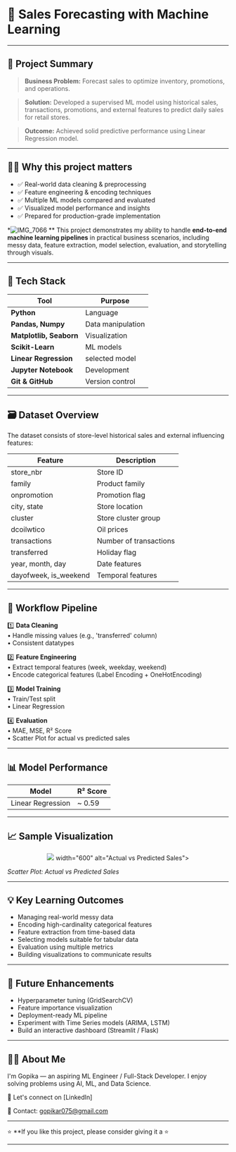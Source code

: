 # 🛒 Sales Forecasting with Machine Learning

---

## 🚀 Project Summary

> **Business Problem:** Forecast sales to optimize inventory, promotions, and operations.

> **Solution:** Developed a supervised ML model using historical sales, transactions, promotions, and external features to predict daily sales for retail stores.

> **Outcome:** Achieved solid predictive performance using Linear Regression model.

---

## 👩‍💻 Why this project matters

- ✅ Real-world data cleaning & preprocessing  
- ✅ Feature engineering & encoding techniques  
- ✅ Multiple ML models compared and evaluated  
- ✅ Visualized model performance and insights  
- ✅ Prepared for production-grade implementation

*![IMG_7066](https://github.com/user-attachments/assets/81f6b425-cf61-4b0a-a52d-dc1fc9c6740f)
** This project demonstrates my ability to handle **end-to-end machine learning pipelines** in practical business scenarios, including messy data, feature extraction, model selection, evaluation, and storytelling through visuals.

---

## 🔧 Tech Stack

| Tool | Purpose |
| ---- | ------- |
| **Python** | Language |
| **Pandas, Numpy** | Data manipulation |
| **Matplotlib, Seaborn** | Visualization |
| **Scikit-Learn** | ML models |
| **Linear Regression** |selected model |
| **Jupyter Notebook** | Development |
| **Git & GitHub** | Version control |

---

## 🗃 Dataset Overview

The dataset consists of store-level historical sales and external influencing features:

| Feature | Description |
|---------|-------------|
| store_nbr | Store ID |
| family | Product family |
| onpromotion | Promotion flag |
| city, state | Store location |
| cluster | Store cluster group |
| dcoilwtico | Oil prices |
| transactions | Number of transactions |
| transferred | Holiday flag |
| year, month, day | Date features |
| dayofweek, is_weekend | Temporal features |

---

## 🔬 Workflow Pipeline

1️⃣ **Data Cleaning**  
• Handle missing values (e.g., 'transferred' column)  
• Consistent datatypes

2️⃣ **Feature Engineering**  
• Extract temporal features (week, weekday, weekend)  
• Encode categorical features (Label Encoding + OneHotEncoding)

3️⃣ **Model Training**  
• Train/Test split  
• Linear Regression  

4️⃣ **Evaluation**  
• MAE, MSE, R² Score  
• Scatter Plot for actual vs predicted sales

---

## 📊 Model Performance

| Model | R² Score |
|-------|----------|
| Linear Regression | ~ 0.59 |


---

## 📈 Sample Visualization

<p align="center">
  <img src = "Prediction.HEIC"> width="600" alt="Actual vs Predicted Sales">
</p>

*Scatter Plot: Actual vs Predicted Sales*

---

## 💡 Key Learning Outcomes

- Managing real-world messy data
- Encoding high-cardinality categorical features
- Feature extraction from time-based data
- Selecting models suitable for tabular data
- Evaluation using multiple metrics
- Building visualizations to communicate results

---

## 🚀 Future Enhancements

- Hyperparameter tuning (GridSearchCV)
- Feature importance visualization
- Deployment-ready ML pipeline
- Experiment with Time Series models (ARIMA, LSTM)
- Build an interactive dashboard (Streamlit / Flask)

---

## 🙋‍♀️ About Me

I'm Gopika — an aspiring ML Engineer / Full-Stack Developer. I enjoy solving problems using AI, ML, and Data Science.

📩 Let's connect on [LinkedIn]

📧 Contact: gopikar075@gmail.com

---

⭐ **If you like this project, please consider giving it a ⭐ 

---
